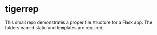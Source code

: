 # tigerrep
This small repo demonstrates a proper file structure for a Flask app. The folders named static and templates are required.

